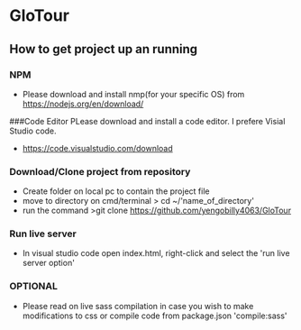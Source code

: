 # GloTour
## How to get project up an running

### NPM
* Please download and install nmp(for your specific OS) from https://nodejs.org/en/download/

###Code Editor
PLease download and install a code editor. I prefere Visial Studio code.
* https://code.visualstudio.com/download

### Download/Clone project from repository
* Create folder on local pc to contain the project file
* move to directory on cmd/terminal > cd ~/'name_of_directory'
* run the command >git clone https://github.com/yengobilly4063/GloTour

### Run live server
* In visual studio code open index.html, right-click and select the 'run live server option'

### OPTIONAL
* Please read on live sass compilation in case you wish to make modifications to css or compile code from package.json 'compile:sass'
